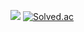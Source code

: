 ![](https://raw.githubusercontent.com/bumsoft/github-stats/master/generated/overview.svg#gh-dark-mode-only)
[![Solved.ac](http://mazassumnida.wtf/api/generate_badge?boj=shjb07015)](https://solved.ac/shjb07015)
